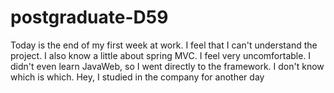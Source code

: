 # postgraduate-D59
Today is the end of my first week at work. I feel that I can't understand the project. I also know a little about spring MVC. I feel very uncomfortable. I didn't even learn JavaWeb, so I went directly to the framework. I don't know which is which. Hey, I studied in the company for another day
